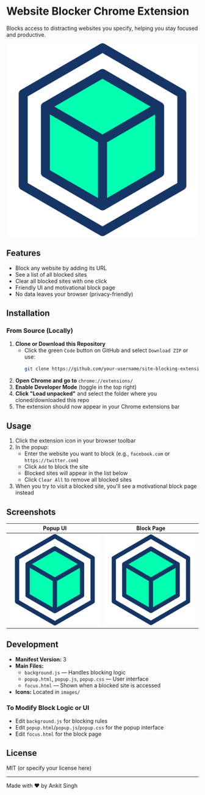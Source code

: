 # Website Blocker Chrome Extension

Blocks access to distracting websites you specify, helping you stay focused and productive.

![Extension Icon](images/blockchain.png)

## Features
- Block any website by adding its URL
- See a list of all blocked sites
- Clear all blocked sites with one click
- Friendly UI and motivational block page
- No data leaves your browser (privacy-friendly)

## Installation

### From Source (Locally)
1. **Clone or Download this Repository**
   - Click the green `Code` button on GitHub and select `Download ZIP` or use:
     ```bash
     git clone https://github.com/your-username/site-blocking-extension.git
     ```
2. **Open Chrome and go to** `chrome://extensions/`
3. **Enable Developer Mode** (toggle in the top right)
4. **Click "Load unpacked"** and select the folder where you cloned/downloaded this repo
5. The extension should now appear in your Chrome extensions bar

## Usage
1. Click the extension icon in your browser toolbar
2. In the popup:
   - Enter the website you want to block (e.g., `facebook.com` or `https://twitter.com`)
   - Click `Add` to block the site
   - Blocked sites will appear in the list below
   - Click `Clear All` to remove all blocked sites
3. When you try to visit a blocked site, you'll see a motivational block page instead

## Screenshots
| Popup UI | Block Page |
|---|---|
| ![Popup](images/blockchain.png) | ![Block Page](images/blockchain.png) |

## Development
- **Manifest Version:** 3
- **Main Files:**
  - `background.js` — Handles blocking logic
  - `popup.html`, `popup.js`, `popup.css` — User interface
  - `focus.html` — Shown when a blocked site is accessed
- **Icons:** Located in `images/`

### To Modify Block Logic or UI
- Edit `background.js` for blocking rules
- Edit `popup.html`/`popup.js`/`popup.css` for the popup interface
- Edit `focus.html` for the block page

## License
MIT (or specify your license here)

---
Made with ❤️ by Ankit Singh
